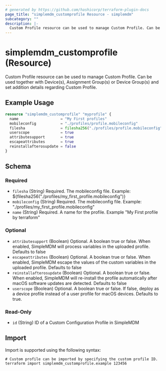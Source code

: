 ```yaml
---
# generated by https://github.com/hashicorp/terraform-plugin-docs
page_title: "simplemdm_customprofile Resource - simplemdm"
subcategory: ""
description: |-
  Custom Profile resource can be used to manage Custom Profile. Can be used together with Device(s), Assignment Group(s) or Device Group(s) and set addition details regarding Custom Profile.
---
```


# simplemdm_customprofile (Resource)

Custom Profile resource can be used to manage Custom Profile. Can be used together with Device(s), Assignment Group(s) or Device Group(s) and set addition details regarding Custom Profile.

## Example Usage

```terraform
resource "simplemdm_customprofile" "myprofile" {
  name                   = "My First profiles"
  mobileconfig           = "./profiles/profile.mobileconfig"
  filesha                = filesha256("./profiles/profile.mobileconfig")
  userscope              = true
  attributesupport       = true
  escapeattributes       = true
  reinstallafterosupdate = false
}
```

<!-- schema generated by tfplugindocs -->
## Schema

### Required

- `filesha` (String) Required. The mobileconfig file. Example: ${filesha256("./profiles/my_first_profile.mobileconfig")}
- `mobileconfig` (String) Required. The mobileconfig file. Example: "./profiles/my_first_profile.mobileconfig"
- `name` (String) Required. A name for the profile. Example "My First profile by terraform"

### Optional

- `attributesupport` (Boolean) Optional. A boolean true or false. When enabled, SimpleMDM will process variables in the uploaded profile. Defaults to false
- `escapeattributes` (Boolean) Optional. A boolean true or false. When enabled, SimpleMDM escape the values of the custom variables in the uploaded profile. Defaults to false
- `reinstallafterosupdate` (Boolean) Optional. A boolean true or false. When enabled, SimpleMDM will re-install the profile automatically after macOS software updates are detected. Defaults to false
- `userscope` (Boolean) Optional. A boolean true or false. If false, deploy as a device profile instead of a user profile for macOS devices. Defaults to true.

### Read-Only

- `id` (String) ID of a Custom Configuration Profile in SimpleMDM

## Import

Import is supported using the following syntax:

```shell
# Custom profile can be imported by specifying the custom profile ID.
terraform import simplemdm_customprofile.example 123456
```

